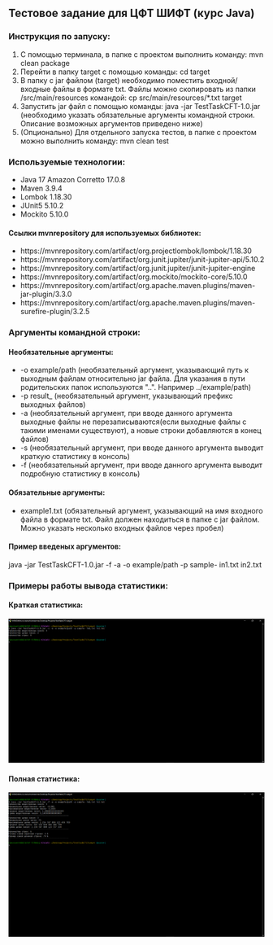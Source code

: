 <h2>Тестовое задание для ЦФТ ШИФТ (курс Java)</h2>

<h3>Инструкция по запуску:</h3>
<ol>
<li>С помощью терминала, в папке с проектом выполнить команду: mvn clean package </li>
<li>Перейти в папку target с помощью команды: cd target</li>
<li>В папку с jar файлом (target) необходимо поместить входной/входные файлы в формате txt. Файлы можно скопировать из папки /src/main/resources командой: cp src/main/resources/*.txt target</li>
<li>Запустить jar файл с помощью команды: java -jar TestTaskCFT-1.0.jar (необходимо указать обязательные аргументы командной строки. Описание возможных аргументов приведено ниже)</li>
<li>(Опционально) Для отдельного запуска тестов, в папке с проектом можно выполнить команду: mvn clean test</li>
</ol>

<h3>Используемые технологии:</h3>
<ul>
<li>Java 17 Amazon Corretto 17.0.8</li>
<li>Maven 3.9.4</li>
<li>Lombok 1.18.30</li>
<li>JUnit5 5.10.2</li>
<li>Mockito 5.10.0</li>
</ul>

<h4>Ссылки mvnrepository для используемых библиотек:</h4>
<ul>
<li>https://mvnrepository.com/artifact/org.projectlombok/lombok/1.18.30</li>
<li>https://mvnrepository.com/artifact/org.junit.jupiter/junit-jupiter-api/5.10.2</li>
<li>https://mvnrepository.com/artifact/org.junit.jupiter/junit-jupiter-engine</li>
<li>https://mvnrepository.com/artifact/org.mockito/mockito-core/5.10.0</li>
<li>https://mvnrepository.com/artifact/org.apache.maven.plugins/maven-jar-plugin/3.3.0</li>
<li>https://mvnrepository.com/artifact/org.apache.maven.plugins/maven-surefire-plugin/3.2.5</li>
</ul>

<h3>Аргументы командной строки:</h3>
<h4>Необязательные аргументы:</h4>
<ul>
<li>-o example/path (необязательный аргумент, указывающий путь к выходным файлам относительно jar файла.
Для указания в пути родительских папок используются "..". Например ../example/path)</li>
<li>-p result_ (необязательный аргумент, указывающий префикс выходных файлов)</li>
<li>-a (необязательный аргумент, при вводе данного аргумента выходные файлы не перезаписываются(если
выходные файлы с такими именами существуют), а новые строки добавляются в конец файлов)</li>
<li>-s (необязательный аргумент, при вводе данного аргумента выводит краткую статистику в консоль)</li>
<li>-f (необязательный аргумент, при вводе данного аргумента выводит подробную статистику в консоль)</li>
</ul>

<h4>Обязательные аргументы:</h4>
<ul>
<li>example1.txt (обязательный аргумент, указывающий на имя входного файла в формате txt. Файл должен находиться в папке с jar файлом. Можно указать несколько входных файлов через пробел)</li>
</ul>

<h4>Пример введеных аргументов:</h4>
<p>java -jar TestTaskCFT-1.0.jar -f -a -o example/path -p sample- in1.txt in2.txt</p>

<h3>Примеры работы вывода статистики:</h3>
<h4>Краткая статистика:</h4>
<img src="prev_img/statistics_output.png"/>
<h4>Полная статистика:</h4>
<img src="prev_img/full_statistics_output.png"/>
